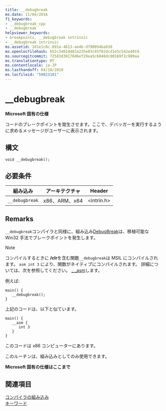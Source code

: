 ```yaml
---
title: __debugbreak
ms.date: 11/04/2016
f1_keywords:
- __debugbreak_cpp
- __debugbreak
helpviewer_keywords:
- breakpoints, __debugbreak intrinsic
- __debugbreak intrinsic
ms.assetid: 1d1e1c0c-891a-4613-ae4b-d790094ba830
ms.openlocfilehash: b52c34014402a235e03c45f82dcd1e5c542e4919
ms.sourcegitcommit: 72583d30170d6ef29ea5c6848dc00169f2c909aa
ms.translationtype: MT
ms.contentlocale: ja-JP
ms.lasthandoff: 04/18/2019
ms.locfileid: "59023101"
---
```

# <a name="debugbreak"></a>__debugbreak

**Microsoft 固有の仕様**

コードのブレークポイントを発生させます。ここで、デバッガーを実行するように求めるメッセージがユーザーに表示されます。

## <a name="syntax"></a>構文

```
void __debugbreak();
```

## <a name="requirements"></a>必要条件

|組み込み|アーキテクチャ|Header|
|---------------|------------------|------------|
|`__debugbreak`|x86、ARM、x64|\<intrin.h>|

## <a name="remarks"></a>Remarks

`__debugbreak`コンパイラと同様に、組み込み[DebugBreak](https://msdn.microsoft.com/library/windows/desktop/ms679297.aspx)は、移植可能な Win32 手法でブレークポイントを発生します。

> [!NOTE]
>  コンパイルするときに **/clr**を含む関数`__debugbreak`は MSIL にコンパイルされます。 `asm int 3` により、関数がネイティブにコンパイルされます。 詳細については、次を参照してください。 [_ _asm](../assembler/inline/asm.md)します。

例えば:

```
main() {
   __debugbreak();
}
```

上記のコードは、以下と似ています。

```
main() {
   __asm {
      int 3
   }
}
```

このコードは x86 コンピューターにあります。

このルーチンは、組み込みとしてのみ使用できます。

**Microsoft 固有の仕様はここまで**

## <a name="see-also"></a>関連項目

[コンパイラの組み込み](../intrinsics/compiler-intrinsics.md)<br/>
[キーワード](../cpp/keywords-cpp.md)